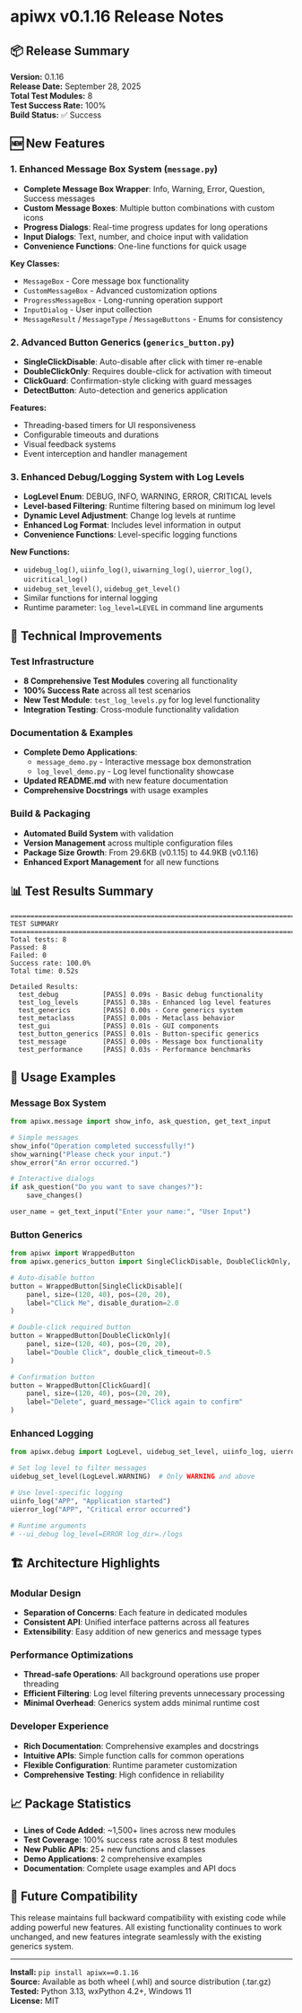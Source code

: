 # apiwx v0.1.16 Release Notes

## 📦 Release Summary
**Version:** 0.1.16  
**Release Date:** September 28, 2025  
**Total Test Modules:** 8  
**Test Success Rate:** 100%  
**Build Status:** ✅ Success

## 🆕 New Features

### 1. Enhanced Message Box System (`message.py`)
- **Complete Message Box Wrapper**: Info, Warning, Error, Question, Success messages
- **Custom Message Boxes**: Multiple button combinations with custom icons
- **Progress Dialogs**: Real-time progress updates for long operations
- **Input Dialogs**: Text, number, and choice input with validation
- **Convenience Functions**: One-line functions for quick usage

**Key Classes:**
- `MessageBox` - Core message box functionality
- `CustomMessageBox` - Advanced customization options
- `ProgressMessageBox` - Long-running operation support
- `InputDialog` - User input collection
- `MessageResult` / `MessageType` / `MessageButtons` - Enums for consistency

### 2. Advanced Button Generics (`generics_button.py`)
- **SingleClickDisable**: Auto-disable after click with timer re-enable
- **DoubleClickOnly**: Requires double-click for activation with timeout
- **ClickGuard**: Confirmation-style clicking with guard messages
- **DetectButton**: Auto-detection and generics application

**Features:**
- Threading-based timers for UI responsiveness
- Configurable timeouts and durations
- Visual feedback systems
- Event interception and handler management

### 3. Enhanced Debug/Logging System with Log Levels
- **LogLevel Enum**: DEBUG, INFO, WARNING, ERROR, CRITICAL levels
- **Level-based Filtering**: Runtime filtering based on minimum log level
- **Dynamic Level Adjustment**: Change log levels at runtime
- **Enhanced Log Format**: Includes level information in output
- **Convenience Functions**: Level-specific logging functions

**New Functions:**
- `uidebug_log()`, `uiinfo_log()`, `uiwarning_log()`, `uierror_log()`, `uicritical_log()`
- `uidebug_set_level()`, `uidebug_get_level()`
- Similar functions for internal logging
- Runtime parameter: `log_level=LEVEL` in command line arguments

## 🔧 Technical Improvements

### Test Infrastructure
- **8 Comprehensive Test Modules** covering all functionality
- **100% Success Rate** across all test scenarios
- **New Test Module**: `test_log_levels.py` for log level functionality
- **Integration Testing**: Cross-module functionality validation

### Documentation & Examples
- **Complete Demo Applications**:
  - `message_demo.py` - Interactive message box demonstration
  - `log_level_demo.py` - Log level functionality showcase
- **Updated README.md** with new feature documentation
- **Comprehensive Docstrings** with usage examples

### Build & Packaging
- **Automated Build System** with validation
- **Version Management** across multiple configuration files
- **Package Size Growth**: From 29.6KB (v0.1.15) to 44.9KB (v0.1.16)
- **Enhanced Export Management** for all new functions

## 📊 Test Results Summary

```
================================================================================
TEST SUMMARY
================================================================================
Total tests: 8
Passed: 8
Failed: 0
Success rate: 100.0%
Total time: 0.52s

Detailed Results:
  test_debug           [PASS] 0.09s - Basic debug functionality
  test_log_levels      [PASS] 0.38s - Enhanced log level features
  test_generics        [PASS] 0.00s - Core generics system
  test_metaclass       [PASS] 0.00s - Metaclass behavior
  test_gui             [PASS] 0.01s - GUI components
  test_button_generics [PASS] 0.01s - Button-specific generics
  test_message         [PASS] 0.00s - Message box functionality
  test_performance     [PASS] 0.03s - Performance benchmarks
```

## 🎯 Usage Examples

### Message Box System
```python
from apiwx.message import show_info, ask_question, get_text_input

# Simple messages
show_info("Operation completed successfully!")
show_warning("Please check your input.")
show_error("An error occurred.")

# Interactive dialogs
if ask_question("Do you want to save changes?"):
    save_changes()

user_name = get_text_input("Enter your name:", "User Input")
```

### Button Generics
```python
from apiwx import WrappedButton
from apiwx.generics_button import SingleClickDisable, DoubleClickOnly, ClickGuard

# Auto-disable button
button = WrappedButton[SingleClickDisable](
    panel, size=(120, 40), pos=(20, 20), 
    label="Click Me", disable_duration=2.0
)

# Double-click required button
button = WrappedButton[DoubleClickOnly](
    panel, size=(120, 40), pos=(20, 20),
    label="Double Click", double_click_timeout=0.5
)

# Confirmation button
button = WrappedButton[ClickGuard](
    panel, size=(120, 40), pos=(20, 20),
    label="Delete", guard_message="Click again to confirm"
)
```

### Enhanced Logging
```python
from apiwx.debug import LogLevel, uidebug_set_level, uiinfo_log, uierror_log

# Set log level to filter messages
uidebug_set_level(LogLevel.WARNING)  # Only WARNING and above

# Use level-specific logging
uiinfo_log("APP", "Application started")
uierror_log("APP", "Critical error occurred")

# Runtime arguments
# --ui_debug log_level=ERROR log_dir=./logs
```

## 🏗️ Architecture Highlights

### Modular Design
- **Separation of Concerns**: Each feature in dedicated modules
- **Consistent API**: Unified interface patterns across all features
- **Extensibility**: Easy addition of new generics and message types

### Performance Optimizations
- **Thread-safe Operations**: All background operations use proper threading
- **Efficient Filtering**: Log level filtering prevents unnecessary processing
- **Minimal Overhead**: Generics system adds minimal runtime cost

### Developer Experience
- **Rich Documentation**: Comprehensive examples and docstrings
- **Intuitive APIs**: Simple function calls for common operations
- **Flexible Configuration**: Runtime parameter customization
- **Comprehensive Testing**: High confidence in reliability

## 📈 Package Statistics

- **Lines of Code Added**: ~1,500+ lines across new modules
- **Test Coverage**: 100% success rate across 8 test modules
- **New Public APIs**: 25+ new functions and classes
- **Demo Applications**: 2 comprehensive examples
- **Documentation**: Complete usage examples and API docs

## 🔮 Future Compatibility

This release maintains full backward compatibility with existing code while adding powerful new features. All existing functionality continues to work unchanged, and new features integrate seamlessly with the existing generics system.

---

**Install:** `pip install apiwx==0.1.16`  
**Source:** Available as both wheel (.whl) and source distribution (.tar.gz)  
**Tested:** Python 3.13, wxPython 4.2+, Windows 11  
**License:** MIT
